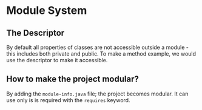 # Module System

## The Descriptor
By default all properties of classes are not accessible outside a module - this includes both
private and public.  To make a method example, we would use the descriptor to make it accessible.

## How to make the project modular?
By adding the `module-info.java` file; the project becomes modular.  It can use only is is required
with the `requires` keyword.
